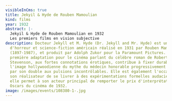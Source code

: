 ```yaml
---
visibleInCms: true
title: Jekyil & Hyde de Rouben Mamoulian
kind: films
year: 1932
abstract: |-
  Jekyil & Hyde de Rouben Mamoulian en 1932
  Les premiers films en vision subjective
description: Docteur Jekyll et M. Hyde (Dr. Jekyll and Mr. Hyde) est un film
  d'horreur et science-fiction américain réalisé en 1931 par Rouben Mamoulian
  (1897-1987), et produit par Adolph Zukor pour la Paramount Pictures. Cette
  première adaptation pour le cinéma parlant du célèbre roman de Robert Louis
  Stevenson, aux fortes connotations érotiques, contribue à fixer durablement
  l'image hollywoodienne du mythe du médecin honorable progressivement submergé
  par son double aux pulsions incontrôlables. Elle est également l'occasion pour
  son réalisateur de se livrer à des expérimentations formelles audacieuses et
  elle permet à son acteur principal de remporter le prix d'interprétation aux
  Oscars du cinéma de 1932.
image: /images/events/108380-1-.jpg
---
```


